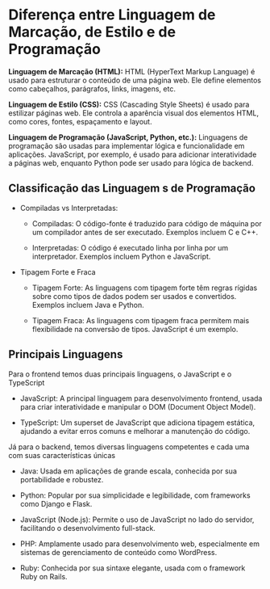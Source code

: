 # Diferença entre Linguagem de Marcação, de Estilo e de Programação

**Linguagem de Marcação (HTML):** HTML (HyperText Markup Language) é usado para estruturar o conteúdo de uma página web. Ele define elementos como cabeçalhos, parágrafos, links, imagens, etc.

**Linguagem de Estilo (CSS):** CSS (Cascading Style Sheets) é usado para estilizar páginas web. Ele controla a aparência visual dos elementos HTML, como cores, fontes, espaçamento e layout.

**Linguagem de Programação (JavaScript, Python, etc.):** Linguagens de programação são usadas para implementar lógica e funcionalidade em aplicações. JavaScript, por exemplo, é usado para adicionar interatividade a páginas web, enquanto Python pode ser usado para lógica de backend.

## Classificação das Linguagem s de Programação

- Compiladas vs Interpretadas:

    - Compiladas: O código-fonte é traduzido para código de máquina por um compilador antes de ser executado. Exemplos incluem C e C++.

    - Interpretadas: O código é executado linha por linha por um interpretador. Exemplos incluem Python e JavaScript.

- Tipagem Forte e Fraca

    - Tipagem Forte: As linguagens com tipagem forte têm regras rígidas sobre como tipos de dados podem ser usados e convertidos. Exemplos incluem Java e Python.

    - Tipagem Fraca: As linguagens com tipagem fraca permitem mais flexibilidade na conversão de tipos. JavaScript é um exemplo.

## Principais Linguagens 

Para o frontend temos duas principais linguagens, o JavaScript e o TypeScript

- JavaScript: A principal linguagem para desenvolvimento frontend, usada para criar interatividade e manipular o DOM (Document Object Model).

- TypeScript: Um superset de JavaScript que adiciona tipagem estática, ajudando a evitar erros comuns e melhorar a manutenção do código.

Já para o backend, temos diversas linguagens competentes e cada uma com suas características únicas

- Java: Usada em aplicações de grande escala, conhecida por sua portabilidade e robustez.

- Python: Popular por sua simplicidade e legibilidade, com frameworks como Django e Flask.

- JavaScript (Node.js): Permite o uso de JavaScript no lado do servidor, facilitando o desenvolvimento full-stack.

- PHP: Amplamente usado para desenvolvimento web, especialmente em sistemas de gerenciamento de conteúdo como WordPress.

- Ruby: Conhecida por sua sintaxe elegante, usada com o framework Ruby on Rails.